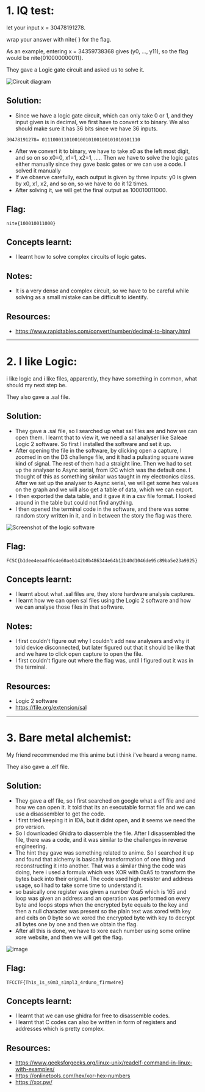 # 1. IQ test: 

let your input x = 30478191278.

wrap your answer with nite{ } for the flag.

As an example, entering x = 34359738368 gives (y0, ..., y11), so the flag would be nite{010000000011}.

They gave a Logic gate circuit and asked us to solve it.

![Circuit diagram](images/iqtest.png)

## Solution:

- Since we have a logic gate circuit, which can only take 0 or 1, and they input given is in decimal, we first have to convert x to binary. We also should make sure it has 36 bits since we have 36 inputs. 

```
30478191278= 011100011010010010100100101010101110
```
- After we convert it to binary, we have to take x0 as the left most digit, and so on so x0=0, x1=1, x2=1, ..... Then we have to solve the logic gates either manually since they gave basic gates or we can use a code. I solved it manually
- If we observe carefully, each output is given by three inputs: y0 is given by x0, x1, x2, and so on, so we have to do it 12 times.
- After solving it, we will get the final output as 100010011000. 

## Flag:

```
nite{100010011000}
```

## Concepts learnt:

- I learnt how to solve complex circuits of logic gates. 

## Notes:

- It is a very dense and complex circuit, so we have to be careful while solving as a small mistake can be difficult to identify.  

## Resources:

- https://www.rapidtables.com/convert/number/decimal-to-binary.html

***

# 2. I like Logic:

i like logic and i like files, apparently, they have something in common, what should my next step be. 

They also gave a .sal file.

## Solution:

- They gave a .sal file, so I searched up what sal files are and how we can open them. I learnt that to view it, we need a sal analyser like Saleae Logic 2 software. So first I installed the software and set it up.
- After opening the file in the software, by clicking open a capture, I zoomed in on the D3 challenge file, and it had a pulsating square wave kind of signal. The rest of them had a straight line. Then we had to set up the analyser to Async serial, from I2C which was the default one. I thought of this as something similar was taught in my electronics class. After we set up the analyser to Async serial, we will get some hex values on the graph and we will also get a table of data, which we can export.
- I then exported the data table, and it gave it in a csv file format. I looked around in the table but could not find anything.
- I then opened the terminal code in the software, and there was some random story written in it, and in between the story the flag was there.

![Screenshot of the logic software](images/Logic.png)

## Flag:

```
FCSC{b1dee4eeadf6c4e60aeb142b0b486344e64b12b40d1046de95c89ba5e23a9925}
```

## Concepts learnt:

- I learnt about what .sal files are, they store hardware analysis captures.
- I learnt how we can open sal files using the Logic 2 software and how we can analyse those files in that software.

## Notes:

- I first couldn't figure out why I couldn't add new analysers and why it told device disconnected, but later figured out that it should be like that and we have to click open capture to open the file.
- I first couldn't figure out where the flag was, until I figured out it was in the terminal. 

## Resources:

- Logic 2 software
- https://file.org/extension/sal

***

# 3. Bare metal alchemist: 

My friend recommended me this anime but i think i've heard a wrong name.

They also gave a .elf file. 

## Solution:

- They gave a elf file, so I first searched on google what a elf file and and how we can open it. It told that its an executable format file and we can use a disassembler to get the code.
- I first tried keeping it in IDA, but it didnt open, and it seems we need the pro version.
- So I downloaded Ghidra to diassemble the file. After I disassembled the file, there was a code, and it was similar to the challenges in reverse engineering.
-  The hint they gave was something related to anime. So I searched it up and found that alchemy is basically transformation of one thing and reconstructing it into another. That was a similar thing the code was doing, here i used a formula which was XOR with 0xA5 to transform the bytes back into their original. The code used high resister and address usage, so I had to take some time to understand it. 
-  so basically one register was given a number 0xa5 which is 165 and loop was given an address and an operation was performed on every byte and loops stops when the encrypted byte equals to the key and then a null character was present so the plain text was xored with key and exits on 0 byte so we xored the encrypted byte with key to decrypt all bytes one by one and then we obtain the flag.
-  After all this is done, we have to xore each number using some online xore website, and then we will get the flag.

![image](images/Bare.png)

## Flag:

```
TFCCTF{Th1s_1s_s0m3_s1mpl3_4rduno_f1rmw4re}
```

## Concepts learnt:

- I learnt that we can use ghidra for free to disassemble codes.
- I learnt that C codes can also be written in form of registers and addresses which is pretty complex. 


## Resources:

- https://www.geeksforgeeks.org/linux-unix/readelf-command-in-linux-with-examples/
- https://onlinetools.com/hex/xor-hex-numbers
- https://xor.pw/
